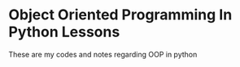 # Object Oriented Programming In Python Lessons

These are my codes and notes regarding OOP in python 
